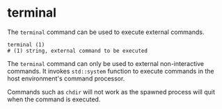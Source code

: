 # terminal

The `terminal` command can be used to execute external commands.

```
terminal (1)
# (1) string, external command to be executed
```

The `terminal` command can only be used to external non-interactive commands. It invokes `std::system` function to execute commands in the host environment's command processor.

Commands such as `chdir` will not work as the spawned process will quit when the command is executed.
